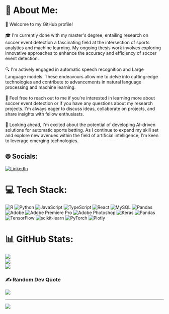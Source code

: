 # 💫 About Me:
👋 Welcome to my GitHub profile!<br><br>🎓 I'm currently done with my master's degree, entailing research on soccer event detection a fascinating field at the intersection of sports analytics and machine learning. My ongoing thesis work involves exploring innovative approaches to enhance the accuracy and efficiency of soccer event detection.<br><br>🔍 I'm actively engaged in automatic speech recognition and Large Language models. These endeavours allow me to delve into cutting-edge technologies and contribute to advancements in natural language processing and machine learning.<br><br>💬 Feel free to reach out to me if you're interested in learning more about soccer event detection or if you have any questions about my research projects. I'm always eager to discuss ideas, collaborate on projects, and share insights with fellow enthusiasts.<br><br>🚀 Looking ahead, I'm excited about the potential of developing AI-driven solutions for automatic sports betting. As I continue to expand my skill set and explore new avenues within the field of artificial intelligence, I'm keen to leverage emerging technologies.


## 🌐 Socials:
[![LinkedIn](https://img.shields.io/badge/LinkedIn-%230077B5.svg?logo=linkedin&logoColor=white)](https://linkedin.com/in/joel-yacob-0a6935228/) 

# 💻 Tech Stack:
![R](https://img.shields.io/badge/r-%23276DC3.svg?style=for-the-badge&logo=r&logoColor=white) ![Python](https://img.shields.io/badge/python-3670A0?style=for-the-badge&logo=python&logoColor=ffdd54) ![JavaScript](https://img.shields.io/badge/javascript-%23323330.svg?style=for-the-badge&logo=javascript&logoColor=%23F7DF1E) ![TypeScript](https://img.shields.io/badge/TypeScript-%23007ACC.svg?style=for-the-badge&logo=typescript&logoColor=white) ![React](https://img.shields.io/badge/React-%2320232a.svg?style=for-the-badge&logo=react&logoColor=%2361DAFB) ![MySQL](https://img.shields.io/badge/mysql-%2300000f.svg?style=for-the-badge&logo=mysql&logoColor=white) ![Pandas](https://img.shields.io/badge/pandas-%23150458.svg?style=for-the-badge&logo=pandas&logoColor=white) ![Adobe](https://img.shields.io/badge/adobe-%23FF0000.svg?style=for-the-badge&logo=adobe&logoColor=white) ![Adobe Premiere Pro](https://img.shields.io/badge/Adobe%20Premiere%20Pro-9999FF.svg?style=for-the-badge&logo=Adobe%20Premiere%20Pro&logoColor=white) ![Adobe Photoshop](https://img.shields.io/badge/adobe%20photoshop-%2331A8FF.svg?style=for-the-badge&logo=adobe%20photoshop&logoColor=white) ![Keras](https://img.shields.io/badge/Keras-%23D00000.svg?style=for-the-badge&logo=Keras&logoColor=white) ![Pandas](https://img.shields.io/badge/pandas-%23150458.svg?style=for-the-badge&logo=pandas&logoColor=white) ![TensorFlow](https://img.shields.io/badge/TensorFlow-%23FF6F00.svg?style=for-the-badge&logo=TensorFlow&logoColor=white) ![scikit-learn](https://img.shields.io/badge/scikit--learn-%23F7931E.svg?style=for-the-badge&logo=scikit-learn&logoColor=white) ![PyTorch](https://img.shields.io/badge/PyTorch-%23EE4C2C.svg?style=for-the-badge&logo=PyTorch&logoColor=white) ![Plotly](https://img.shields.io/badge/Plotly-%233F4F75.svg?style=for-the-badge&logo=plotly&logoColor=white)
# 📊 GitHub Stats:
![](https://github-readme-stats.vercel.app/api?username=JYT8899&theme=dark&hide_border=false&include_all_commits=false&count_private=false)<br/>
![](https://github-readme-streak-stats.herokuapp.com/?user=JYT8899&theme=dark&hide_border=false)<br/>
![](https://github-readme-stats.vercel.app/api/top-langs/?username=JYT8899&theme=dark&hide_border=false&include_all_commits=false&count_private=false&layout=compact)

### ✍️ Random Dev Quote
![](https://quotes-github-readme.vercel.app/api?type=horizontal&theme=radical)

---
[![](https://visitcount.itsvg.in/api?id=JYT8899&icon=0&color=0)](https://visitcount.itsvg.in)

<!-- Proudly created with GPRM ( https://gprm.itsvg.in ) -->
